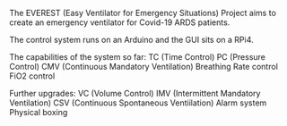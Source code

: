 The EVEREST (Easy Ventilator for Emergency Situations) Project aims to create an emergency ventilator for Covid-19 ARDS patients.

The control system runs on an Arduino and the GUI sits on a RPi4.

The capabilities of the system so far:
TC (Time Control)
PC (Pressure Control)
CMV (Continuous Mandatory Ventilation)
Breathing Rate control
FiO2 control



Further upgrades:
VC (Volume Control)
IMV (Intermittent Mandatory Ventilation)
CSV (Continuous Spontaneous Ventiilation)
Alarm system
Physical boxing
